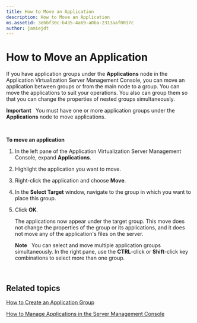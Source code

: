 ```yaml
---
title: How to Move an Application
description: How to Move an Application
ms.assetid: 3ebbf30c-b435-4a69-a0ba-2313aaf0017c
author: jamiejdt
---
```


# How to Move an Application


If you have application groups under the **Applications** node in the Application Virtualization Server Management Console, you can move an application between groups or from the main node to a group. You can move the applications to suit your operations. You also can group them so that you can change the properties of nested groups simultaneously.

**Important**  
You must have one or more application groups under the **Applications** node to move applications.

 

**To move an application**

1.  In the left pane of the Application Virtualization Server Management Console, expand **Applications**.

2.  Highlight the application you want to move.

3.  Right-click the application and choose **Move**.

4.  In the **Select Target** window, navigate to the group in which you want to place this group.

5.  Click **OK**.

    The applications now appear under the target group. This move does not change the properties of the group or its applications, and it does not move any of the application's files on the server.

    **Note**  
    You can select and move multiple application groups simultaneously. In the right pane, use the **CTRL**-click or **Shift**-click key combinations to select more than one group.

     

## Related topics


[How to Create an Application Group](how-to-create-an-application-group.md)

[How to Manage Applications in the Server Management Console](how-to-manage-applications-in-the-server-management-console.md)

 

 





